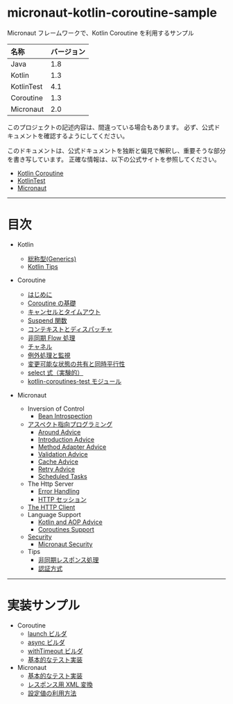 # micronaut-kotlin-coroutine-sample
Micronaut フレームワークで、Kotlin Coroutine を利用するサンプル

| 名称 | バージョン |
| :--- | :--- |
| Java | 1.8 |
| Kotlin | 1.3 |
| KotlinTest | 4.1 |
| Coroutine | 1.3 |
| Micronaut | 2.0 |

このプロジェクトの記述内容は、間違っている場合もあります。
必ず、公式ドキュメントを確認するようにしてください。

このドキュメントは、公式ドキュメントを独断と偏見で解釈し、重要そうな部分を書き写しています。
正確な情報は、以下の公式サイトを参照してください。

- [Kotlin Coroutine](https://kotlinlang.org/docs/reference/coroutines/coroutines-guide.html)
- [KotlinTest](https://github.com/kotest/kotest)
- [Micronaut](https://micronaut.io/)

---

# 目次
- Kotlin
    - [総称型(Generics)](docs/kotlin/generics.md)
    - [Kotlin Tips](docs/kotlin/kotlin-tips.md)

- Coroutine
    - [はじめに](docs/coroutine/00_introduction.md)
    - [Coroutine の基礎](docs/coroutine/10_basics.md)
    - [キャンセルとタイムアウト](docs/coroutine/20_cancellation_and_timeouts.md)
    - [Suspend 関数](docs/coroutine/30_composing_suspending_functions.md)
    - [コンテキストとディスパッチャ](docs/coroutine/40_coroutine_context_and_dispatchers.md)
    - [非同期 Flow 処理](docs/coroutine/50_asynchronous_flow.md)
    - [チャネル](docs/coroutine/60_channels.md)
    - [例外処理と監視](docs/coroutine/70_exception_handling_and_supervision.md)
    - [変更可能な状態の共有と同時平行性](docs/coroutine/80_shared_mutable_state_and_concurrency.md)
    - [select 式（実験的）](docs/coroutine/90_select_expression_experimental.md)
    - [kotlin-coroutines-test モジュール](docs/coroutine/100_kotlinx_coroutines_test.md)
- Micronaut
    - Inversion of Control
        - [Bean Introspection](docs/micronaut/03_14_bean_introspection.md)
    - [アスペクト指向プログラミング](docs/micronaut/05_00_aspect_oriented_programming.md)
        - [Around Advice](docs/micronaut/05_01_around_advice.md)
        - [Introduction Advice](docs/micronaut/05_02_introduction_advice.md)
        - [Method Adapter Advice](docs/micronaut/05_03_method_adapter_advice.md)
        - [Validation Advice](docs/micronaut/05_04_validation_advice.md)
        - [Cache Advice](docs/micronaut/05_05_cache_advice.md)
        - [Retry Advice](docs/micronaut/05_06_retry_advice.md)
        - [Scheduled Tasks](docs/micronaut/05_07_scheduled_tasks.md)
    - The Http Server
        - [Error Handling](docs/micronaut/06_15_error_handling.md)
        - [HTTP セッション](docs/micronaut/06_22_http_sessions.md)
    - [The HTTP Client](docs/micronaut/07_00_http_client.md)
    - Language Support
        - [Kotlin and AOP Advice](docs/micronaut/13_03_03_kotlin_and_aop_advice.md)
        - [Coroutines Support](docs/micronaut/13_03_05_coroutines_support.md)
    - [Security](docs/micronaut/15_00_security.md)
        - [Micronaut Security](docs/micronaut/15_01_micronaut_security.md)
    - Tips
        - [非同期レスポンス処理](docs/micronaut/tips/asynchronous_response_processing.md)
        - [認証方式](docs/micronaut/tips/authentication.md)

---

# 実装サンプル
- Coroutine
    - [launch ビルダ](src/test/kotlin/micronaut/kotlin/coroutine/sample/coroutine/LaunchTest.kt)
    - [async ビルダ](src/test/kotlin/micronaut/kotlin/coroutine/sample/coroutine/AsyncTest.kt)
    - [withTimeout ビルダ](src/test/kotlin/micronaut/kotlin/coroutine/sample/coroutine/WithTimeoutTest.kt)
    - [基本的なテスト実装](src/test/kotlin/micronaut/kotlin/coroutine/sample/coroutine/BasicsTest.kt)
- Micronaut
    - [基本的なテスト実装](src/test/kotlin/micronaut/kotlin/coroutine/sample/micronaut/CoroutineControllerTest.kt)
    - [レスポンス用 XML 変換](src/main/kotlin/micronaut/kotlin/coroutine/sample/XmlController.kt)
    - [設定値の利用方法](src/main/kotlin/micronaut/kotlin/coroutine/sample/ConfigurationUsageController.kt)
